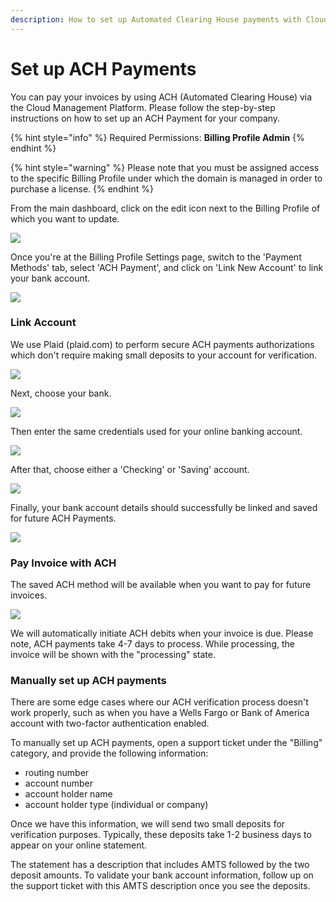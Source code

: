 ```yaml
---
description: How to set up Automated Clearing House payments with Cloud Management Platform
---
```


# Set up ACH Payments

You can pay your invoices by using ACH \(Automated Clearing House\) via the Cloud Management Platform. Please follow the step-by-step instructions on how to set up an ACH Payment for your company.

{% hint style="info" %}
Required Permissions: **Billing Profile Admin**
{% endhint %}

{% hint style="warning" %}
Please note that you must be assigned access to the specific Billing Profile under which the domain is managed in order to purchase a license.
{% endhint %}

From the main dashboard, click on the edit icon next to the Billing Profile of which you want to update.

![](../.gitbook/assets/update-billing-profile-2-%20%284%29%20%284%29%20%281%29%20%281%29.png)

Once you're at the Billing Profile Settings page, switch to the 'Payment Methods' tab, select 'ACH Payment', and click on 'Link New Account' to link your bank account.

![](../.gitbook/assets/ach1.png)

### **Link Account**

We use Plaid \(plaid.com\) to perform secure ACH payments authorizations which don't require making small deposits to your account for verification. 

![](../.gitbook/assets/ach2.png)

Next, choose your bank.

![](../.gitbook/assets/ach3.png)

Then enter the same credentials used for your online banking account.

![](../.gitbook/assets/ach4.png)

After that, choose either a 'Checking' or 'Saving' account.

![](../.gitbook/assets/ach6.png)

Finally, your bank account details should successfully be linked and saved for future ACH Payments.

![](../.gitbook/assets/ach7.png)

### **Pay Invoice with ACH**

The saved ACH method will be available when you want to pay for future invoices.

![](../.gitbook/assets/ach8.png)

We will automatically initiate ACH debits when your invoice is due. Please note, ACH payments take 4-7 days to process. While processing, the invoice will be shown with the "processing" state.

### **Manually set up ACH payments**

There are some edge cases where our ACH verification process doesn't work properly, such as when you have a Wells Fargo or Bank of America account with two-factor authentication enabled.

To manually set up ACH payments, open a support ticket under the "Billing" category, and provide the following information:

* routing number
* account number
* account holder name
* account holder type \(individual or company\)

Once we have this information, we will send two small deposits for verification purposes. Typically, these deposits take 1-2 business days to appear on your online statement.

The statement has a description that includes AMTS followed by the two deposit amounts. To validate your bank account information, follow up on the support ticket with this AMTS description once you see the deposits.


